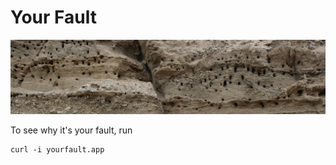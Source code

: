 # Your Fault

![a fault](readme-images/fault.jpg)

To see why it's your fault, run

```
curl -i yourfault.app
```
